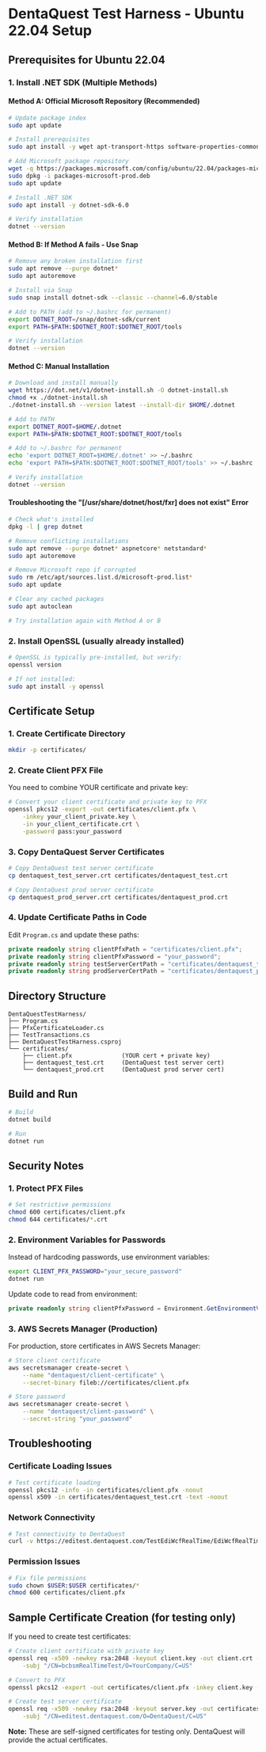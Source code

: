 # DentaQuest Test Harness - Ubuntu 22.04 Setup

## Prerequisites for Ubuntu 22.04

### 1. Install .NET SDK (Multiple Methods)

#### Method A: Official Microsoft Repository (Recommended)
```bash
# Update package index
sudo apt update

# Install prerequisites
sudo apt install -y wget apt-transport-https software-properties-common

# Add Microsoft package repository
wget -q https://packages.microsoft.com/config/ubuntu/22.04/packages-microsoft-prod.deb
sudo dpkg -i packages-microsoft-prod.deb
sudo apt update

# Install .NET SDK
sudo apt install -y dotnet-sdk-6.0

# Verify installation
dotnet --version
```

#### Method B: If Method A fails - Use Snap
```bash
# Remove any broken installation first
sudo apt remove --purge dotnet*
sudo apt autoremove

# Install via Snap
sudo snap install dotnet-sdk --classic --channel=6.0/stable

# Add to PATH (add to ~/.bashrc for permanent)
export DOTNET_ROOT=/snap/dotnet-sdk/current
export PATH=$PATH:$DOTNET_ROOT:$DOTNET_ROOT/tools

# Verify installation
dotnet --version
```

#### Method C: Manual Installation
```bash
# Download and install manually
wget https://dot.net/v1/dotnet-install.sh -O dotnet-install.sh
chmod +x ./dotnet-install.sh
./dotnet-install.sh --version latest --install-dir $HOME/.dotnet

# Add to PATH
export DOTNET_ROOT=$HOME/.dotnet
export PATH=$PATH:$DOTNET_ROOT:$DOTNET_ROOT/tools

# Add to ~/.bashrc for permanent
echo 'export DOTNET_ROOT=$HOME/.dotnet' >> ~/.bashrc
echo 'export PATH=$PATH:$DOTNET_ROOT:$DOTNET_ROOT/tools' >> ~/.bashrc

# Verify installation
dotnet --version
```

#### Troubleshooting the "[/usr/share/dotnet/host/fxr] does not exist" Error
```bash
# Check what's installed
dpkg -l | grep dotnet

# Remove conflicting installations
sudo apt remove --purge dotnet* aspnetcore* netstandard*
sudo apt autoremove

# Remove Microsoft repo if corrupted
sudo rm /etc/apt/sources.list.d/microsoft-prod.list*
sudo apt update

# Clear any cached packages
sudo apt autoclean

# Try installation again with Method A or B
```

### 2. Install OpenSSL (usually already installed)
```bash
# OpenSSL is typically pre-installed, but verify:
openssl version

# If not installed:
sudo apt install -y openssl
```

## Certificate Setup

### 1. Create Certificate Directory
```bash
mkdir -p certificates/
```

### 2. Create Client PFX File
You need to combine YOUR certificate and private key:

```bash
# Convert your client certificate and private key to PFX
openssl pkcs12 -export -out certificates/client.pfx \
    -inkey your_client_private.key \
    -in your_client_certificate.crt \
    -password pass:your_password
```

### 3. Copy DentaQuest Server Certificates
```bash
# Copy DentaQuest test server certificate
cp dentaquest_test_server.crt certificates/dentaquest_test.crt

# Copy DentaQuest prod server certificate
cp dentaquest_prod_server.crt certificates/dentaquest_prod.crt
```

### 4. Update Certificate Paths in Code
Edit `Program.cs` and update these paths:
```csharp
private readonly string clientPfxPath = "certificates/client.pfx";
private readonly string clientPfxPassword = "your_password";
private readonly string testServerCertPath = "certificates/dentaquest_test.crt";
private readonly string prodServerCertPath = "certificates/dentaquest_prod.crt";
```

## Directory Structure
```
DentaQuestTestHarness/
├── Program.cs
├── PfxCertificateLoader.cs
├── TestTransactions.cs
├── DentaQuestTestHarness.csproj
└── certificates/
    ├── client.pfx              (YOUR cert + private key)
    ├── dentaquest_test.crt     (DentaQuest test server cert)
    └── dentaquest_prod.crt     (DentaQuest prod server cert)
```

## Build and Run
```bash
# Build
dotnet build

# Run
dotnet run
```

## Security Notes

### 1. Protect PFX Files
```bash
# Set restrictive permissions
chmod 600 certificates/client.pfx
chmod 644 certificates/*.crt
```

### 2. Environment Variables for Passwords
Instead of hardcoding passwords, use environment variables:

```bash
export CLIENT_PFX_PASSWORD="your_secure_password"
dotnet run
```

Update code to read from environment:
```csharp
private readonly string clientPfxPassword = Environment.GetEnvironmentVariable("CLIENT_PFX_PASSWORD") ?? "";
```

### 3. AWS Secrets Manager (Production)
For production, store certificates in AWS Secrets Manager:

```bash
# Store client certificate
aws secretsmanager create-secret \
    --name "dentaquest/client-certificate" \
    --secret-binary fileb://certificates/client.pfx

# Store password
aws secretsmanager create-secret \
    --name "dentaquest/client-password" \
    --secret-string "your_password"
```

## Troubleshooting

### Certificate Loading Issues
```bash
# Test certificate loading
openssl pkcs12 -info -in certificates/client.pfx -noout
openssl x509 -in certificates/dentaquest_test.crt -text -noout
```

### Network Connectivity
```bash
# Test connectivity to DentaQuest
curl -v https://editest.dentaquest.com/TestEdiWcfRealTime/EdiWcfRealTime.svc
```

### Permission Issues
```bash
# Fix file permissions
sudo chown $USER:$USER certificates/*
chmod 600 certificates/client.pfx
```

## Sample Certificate Creation (for testing only)

If you need to create test certificates:

```bash
# Create client certificate with private key
openssl req -x509 -newkey rsa:2048 -keyout client.key -out client.crt -days 365 -nodes \
    -subj "/CN=bcbsmRealTimeTest/O=YourCompany/C=US"

# Convert to PFX
openssl pkcs12 -export -out certificates/client.pfx -inkey client.key -in client.crt -password pass:test123

# Create test server certificate
openssl req -x509 -newkey rsa:2048 -keyout server.key -out certificates/dentaquest_test.crt -days 365 -nodes \
    -subj "/CN=editest.dentaquest.com/O=DentaQuest/C=US"
```

**Note:** These are self-signed certificates for testing only. DentaQuest will provide the actual certificates.